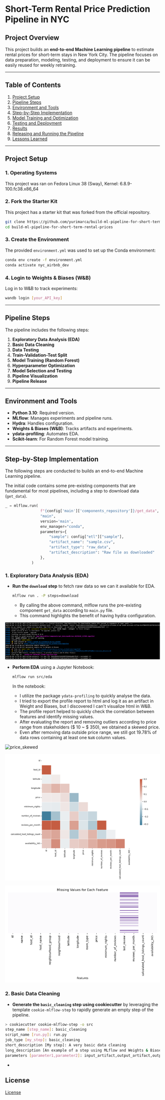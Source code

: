 # Short-Term Rental Price Prediction Pipeline in NYC

## Project Overview

This project builds an **end-to-end Machine Learning pipeline** to estimate rental prices for short-term stays in New York City. The pipeline focuses on data preparation, modeling, testing, and deployment to ensure it can be easily reused for weekly retraining.

---

## Table of Contents

1. [Project Setup](#project-setup)
2. [Pipeline Steps](#pipeline-steps)
3. [Environment and Tools](#environment-and-tools)
4. [Step-by-Step Implementation](#step-by-step-implementation)
5. [Model Training and Optimization](#model-training-and-optimization)
6. [Testing and Deployment](#testing-and-deployment)
7. [Results](#results)
8. [Releasing and Running the Pipeline](#releasing-and-running-the-pipeline)
9. [Lessons Learned](#lessons-learned)

---

## Project Setup

### 1. Operating Systems

This project was ran on Fedora Linux 38 (Sway), Kernel: 6.8.9-100.fc38.x86_64

### 2. Fork the Starter Kit

This project has a starter kit that was forked from the official repository.

```bash
git clone https://github.com/yurimarca/build-ml-pipeline-for-short-term-rental-prices.git
cd build-ml-pipeline-for-short-term-rental-prices
```

### 3. Create the Environment

The provided `environment.yml` was used to set up the Conda environment:

```bash
conda env create -f environment.yml
conda activate nyc_airbnb_dev
```

### 4. Login to Weights & Biases (W&B)

Log in to W&B to track experiments:

```bash
wandb login [your_API_key]
```

---

## Pipeline Steps

The pipeline includes the following steps:

1. **Exploratory Data Analysis (EDA)**
2. **Basic Data Cleaning**
3. **Data Testing**
4. **Train-Validation-Test Split**
5. **Model Training (Random Forest)**
6. **Hyperparameter Optimization**
7. **Model Selection and Testing**
8. **Pipeline Visualization**
9. **Pipeline Release**

---

## Environment and Tools

- **Python 3.10**: Required version.
- **MLflow**: Manages experiments and pipeline runs.
- **Hydra**: Handles configuration.
- **Weights & Biases (W&B)**: Tracks artifacts and experiments.
- **ydata-profiling**: Automates EDA.
- **Scikit-learn**: For Random Forest model training.

---

## Step-by-Step Implementation

The following steps are conducted to builds an end-to-end Machine Learning pipeline. 

The initial code contains some pre-existing components that are fundamental for most pipelines, including a step to download data (`get_data`).


```python
_ = mlflow.run(
                f"{config['main']['components_repository']}/get_data",
                "main",
                version='main',
                env_manager="conda",
                parameters={
                    "sample": config["etl"]["sample"],
                    "artifact_name": "sample.csv",
                    "artifact_type": "raw_data",
                    "artifact_description": "Raw file as downloaded"
                },
            )
```

### 1. Exploratory Data Analysis (EDA)

- **Run the `download` step** to fetch raw data so we can it available for EDA. 

   ```bash
   mlflow run . -P steps=download
   ```

	- By calling the above command, mlflow runs the pre-existing component `get_data` according to `main.py` file. 
	- This command highlights the benefit of having hydra configuration.

![download_step](images/download_step.png)
	
- **Perform EDA** using a Jupyter Notebook:

   ```bash
   mlflow run src/eda
   ```

	In the notebook:
	- I utilize the package `ydata-profiling` to quickly analyse the data.
	- I tried to export the profile report to html and log it as an artifact in Weight and Biases, but I discovered I can't visualize html in W&B.
	- The profile report helped to quickly check the correlation between features and identify missing values.
	- After evaluating the report and removing outliers according to price range from stakeholders ($ 10 ~ $ 350), we obtained a skewed price.
	- Even after removing data outside price range, we still got 19.78% of data rows containing at least one `NaN` column values.

![price_skewed](src/eda/price-hist-range.png)

![correlation](src/eda/corr.png)

![correlation](src/eda/nan.png)


### 2. Basic Data Cleaning

- **Generate the `basic_cleaning` step using cookiecutter** by leveraging the template `cookie-mlflow-step` to rapidly generate an empty step of the pipeline.

```bash
> cookiecutter cookie-mlflow-step -o src
step_name [step_name]: basic_cleaning
script_name [run.py]: run.py
job_type [my_step]: basic_cleaning
short_description [My step]: A very basic data cleaning
long_description [An example of a step using MLflow and Weights & Biases]: Download from W&B the raw dataset and apply some basic data cleaning, exporting the result to a new artifact
parameters [parameter1,parameter2]: input_artifact,output_artifact,output_type,output_description,min_price,max_price
```

- 

## License

[License](LICENSE.txt)
